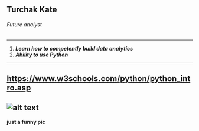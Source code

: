 ## Turchak Kate
###### Future analyst
---
1. **_Learn how to competently build data analytics_**
2. **_Ability to use Python_**
---
https://www.w3schools.com/python/python_intro.asp
---
![alt text](image.png)
---
**just a funny pic**